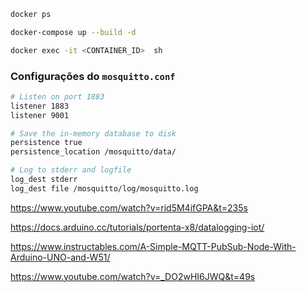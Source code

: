 ```sh
docker ps
```

```sh
docker-compose up --build -d
```

```sh
docker exec -it <CONTAINER_ID>  sh
```

### Configurações do `mosquitto.conf`

```sh
# Listen on port 1883 
listener 1883
listener 9001

# Save the in-memory database to disk
persistence true
persistence_location /mosquitto/data/

# Log to stderr and logfile
log_dest stderr
log_dest file /mosquitto/log/mosquitto.log
```

https://www.youtube.com/watch?v=rid5M4ifGPA&t=235s

https://docs.arduino.cc/tutorials/portenta-x8/datalogging-iot/

https://www.instructables.com/A-Simple-MQTT-PubSub-Node-With-Arduino-UNO-and-W51/

https://www.youtube.com/watch?v=_DO2wHI6JWQ&t=49s